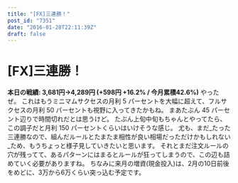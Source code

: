 ```yaml
---
title: "[FX]三連勝！"
post_id: "7351"
date: "2016-01-28T22:11:39Z"
draft: false
---
```


# [FX]三連勝！

**本日の戦績: 3,681円→4,289円 (+598円 +16.2% / 今月累積42.6%)** やったぜ。 これはもうミニマムサクセスの月利 5 パーセントを大幅に超えて、フルサクセスの月利 50 パーセントも視野に入ってきたかもね。 まあたぶん 45 パーセント辺りで時間切れだとは思うけど。  たぶん上旬中旬もちゃんとやってたら、この調子だと月利 150 パーセントくらいはいけそうな感じ。 尤も、まだ_たった三連勝なので、組んだルールとたまたま相性が良い相場だっただけかもしれない_ため、もうちょっと様子見していきたいと思います。 それとまだ注文ルールの穴が残ってて、あるパターンにはまるとルールが狂ってしまうので、この辺も詰めていく必要がありますね。 ちなみに来月の増資(現金投入)は、2月の10日前後をめどに、3万から6万くらい突っ込む予定です。
